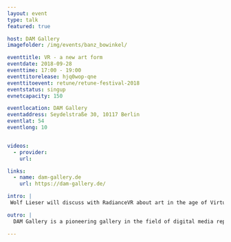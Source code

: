 ```yaml
---
layout: event
type: talk
featured: true

host: DAM Gallery
imagefolder: /img/events/banz_bowinkel/

eventtitle: VR - a new art form
eventdate: 2018-09-28
eventtime: 17:00 - 19:00
eventtitorelease: hjq0wop-qne
eventtitoevent: retune/retune-festival-2018
eventstatus: singup
evnetcapacity: 150

eventlocation: DAM Gallery
eventaddress: Seydelstraße 30, 10117 Berlin
eventlat: 54
eventlong: 10


videos:
  - provider:
    url:

links:
  - name: dam-gallery.de
    url: https://dam-gallery.de/

intro: |
 Wolf Lieser will discuss with RadianceVR about art in the age of Virtual Reality and its implications for art distribution. After the talk, you are invited and will receive an introduction to the current solo show by Manfred Mohr, a major forerunner of Digital Art since the 70s.

outro: |
  DAM Gallery is a pioneering gallery in the field of digital media representing the entire history of media art from the 1960s to the present. 

---
```

